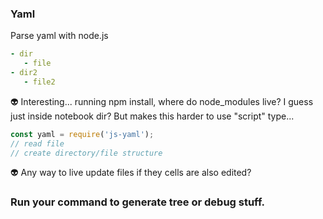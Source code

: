 ### Yaml

Parse yaml with node.js

```yaml |{type:'file', path: 'resources/tree.yaml'}
- dir
   - file
- dir2
   - file2
```

👽 Interesting... running npm install, where do node_modules live? I guess just inside notebook dir? But makes this harder to use "script" type...

```js |{type:'script'}
const yaml = require('js-yaml');
// read file
// create directory/file structure
```

👽 Any way to live update files if they cells are also edited?

### Run your command to generate tree or debug stuff.

```bash|{type:'repl'}
```